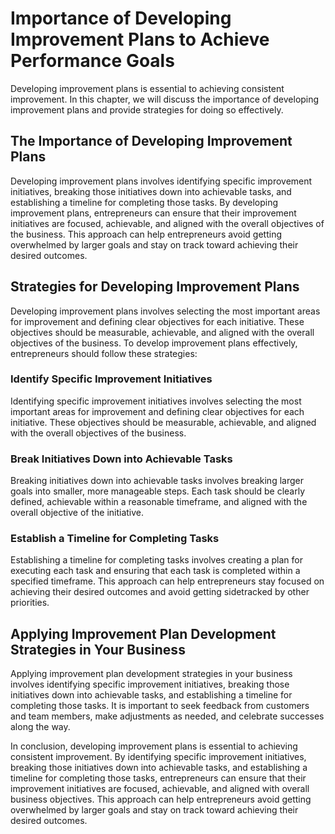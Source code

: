 Importance of Developing Improvement Plans to Achieve Performance Goals
================================================================================================================

Developing improvement plans is essential to achieving consistent improvement. In this chapter, we will discuss the importance of developing improvement plans and provide strategies for doing so effectively.

The Importance of Developing Improvement Plans
----------------------------------------------

Developing improvement plans involves identifying specific improvement initiatives, breaking those initiatives down into achievable tasks, and establishing a timeline for completing those tasks. By developing improvement plans, entrepreneurs can ensure that their improvement initiatives are focused, achievable, and aligned with the overall objectives of the business. This approach can help entrepreneurs avoid getting overwhelmed by larger goals and stay on track toward achieving their desired outcomes.

Strategies for Developing Improvement Plans
-------------------------------------------

Developing improvement plans involves selecting the most important areas for improvement and defining clear objectives for each initiative. These objectives should be measurable, achievable, and aligned with the overall objectives of the business. To develop improvement plans effectively, entrepreneurs should follow these strategies:

### Identify Specific Improvement Initiatives

Identifying specific improvement initiatives involves selecting the most important areas for improvement and defining clear objectives for each initiative. These objectives should be measurable, achievable, and aligned with the overall objectives of the business.

### Break Initiatives Down into Achievable Tasks

Breaking initiatives down into achievable tasks involves breaking larger goals into smaller, more manageable steps. Each task should be clearly defined, achievable within a reasonable timeframe, and aligned with the overall objective of the initiative.

### Establish a Timeline for Completing Tasks

Establishing a timeline for completing tasks involves creating a plan for executing each task and ensuring that each task is completed within a specified timeframe. This approach can help entrepreneurs stay focused on achieving their desired outcomes and avoid getting sidetracked by other priorities.

Applying Improvement Plan Development Strategies in Your Business
-----------------------------------------------------------------

Applying improvement plan development strategies in your business involves identifying specific improvement initiatives, breaking those initiatives down into achievable tasks, and establishing a timeline for completing those tasks. It is important to seek feedback from customers and team members, make adjustments as needed, and celebrate successes along the way.

In conclusion, developing improvement plans is essential to achieving consistent improvement. By identifying specific improvement initiatives, breaking those initiatives down into achievable tasks, and establishing a timeline for completing those tasks, entrepreneurs can ensure that their improvement initiatives are focused, achievable, and aligned with overall business objectives. This approach can help entrepreneurs avoid getting overwhelmed by larger goals and stay on track toward achieving their desired outcomes.

